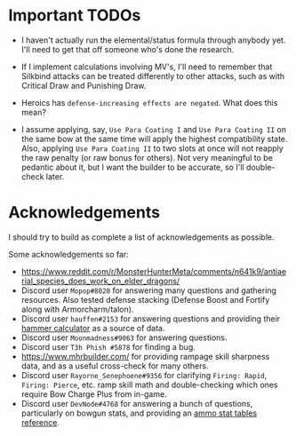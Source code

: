 # Important TODOs

- I haven't actually run the elemental/status formula through anybody yet. I'll need to get that off someone who's done the research.

- If I implement calculations involving MV's, I'll need to remember that Silkbind attacks can be treated differently to other attacks, such as with Critical Draw and Punishing Draw.

- Heroics has `defense-increasing effects are negated`. What does this mean?

- I assume applying, say, `Use Para Coating I` and `Use Para Coating II` on the same bow at the same time will apply the highest compatibility state. Also, applying `Use Para Coating II` to two slots at once will not reapply the raw penalty (or raw bonus for others). Not very meaningful to be pedantic about it, but I want the builder to be accurate, so I'll double-check later.

# Acknowledgements

I should try to build as complete a list of acknowledgements as possible.

Some acknowledgements so far:

- <https://www.reddit.com/r/MonsterHunterMeta/comments/n641k9/antiaerial_species_does_work_on_elder_dragons/>
- Discord user `Mopop#8020` for answering many questions and gathering resources. Also tested defense stacking (Defense Boost and Fortify along with Armorcharm/talon).
- Discord user `hauffen#2153` for answering questions and providing their [hammer calculator](https://docs.google.com/spreadsheets/d/1cf3BmuV-p48HAHvT7bbFmIm2bf2MeDmA9h-3GUR3RZY/) as a source of data.
- Discord user `Moonmadness#9063` for answering questions.
- Discord user `T3h Phish #5878` for finding a bug.
- <https://www.mhrbuilder.com/> for providing rampage skill sharpness data, and as a useful cross-check for many others.
- Discord user `Rayorne_Senephoene#9356` for clarifying `Firing: Rapid`, `Firing: Pierce`, etc. ramp skill math and double-checking which ones require Bow Charge Plus from in-game.
- Discord user `DevNode#4768` for answering a bunch of questions, particularly on bowgun stats, and providing an [ammo stat tables reference](https://docs.google.com/spreadsheets/d/1DLaU_Q9gVsxexQyjJDeYScVAVjDTH51dhyWEDC31PBg/edit#gid=0).

